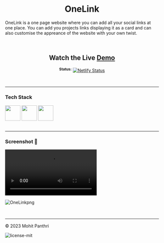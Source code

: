 <div align="center"> 
  <h1>OneLink</h1>
</div>
  
OneLink is a one page website where you can add all your social links at one place. You can add you projects links displaying it as a card and can also customise the appreance of the website with your own twist.

<br>

<div align="center"> 

## Watch the Live [Demo](https://onelink-mohitpanthri.netlify.app)  
<sup>**Status:**</sup>  [![Netlify Status](https://api.netlify.com/api/v1/badges/4cf377da-8a41-48f1-9010-6f6e1614ec10/deploy-status)](https://app.netlify.com/sites/onelink-mohitpanthri/deploys)
</div> 

<br>
<hr>

### Tech Stack
<div align="left">
<img height="50" width="50" src="https://github.com/mohitpanthri/OneLink/assets/99413629/0757de27-6c66-4671-aa16-fd8dc7df9be9">
<img height="50" width="50" src="https://github.com/mohitpanthri/OneLink/assets/99413629/5787be13-4722-48b2-bf0f-2cad90079aaa">
<img height="50" width="50" src="https://github.com/mohitpanthri/OneLink/assets/99413629/81e747c6-582c-493b-89e4-e4b3e5b27d33">
  
</div>

<br>
<hr>

### Screenshot 📸

<video src="https://github.com/mohitpanthri/OneLink/assets/99413629/ae6535a2-d1c3-4568-8c37-9ffa156a7327" controls="controls" style="max-width: 730px;">
</video>

![OneLinkpng](https://github.com/mohitpanthri/OneLink/assets/99413629/1146b9bd-a999-413b-87d3-10f09c48c584)


<br>
<hr>

© 2023 Mohit Panthri

![license-mit](https://github.com/mohitpanthri/OneLink/assets/99413629/c718af47-08db-4943-85a9-8f686b4cbc3a)


